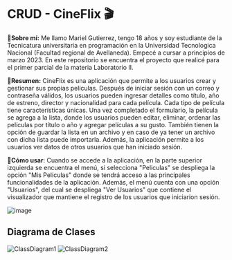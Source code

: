 # CRUD - CineFlix :clapper:

:pushpin:**Sobre mí:** Me llamo Mariel Gutierrez, tengo 18 años y soy estudiante de la Tecnicatura universitaria en programación en la Universidad Tecnologica Nacional (Facultad regional de Avellaneda). Empecé a cursar a principios de marzo 2023. En este repositorio se encuentra el proyecto que realicé para el primer parcial de la materia Laboratorio II.

:pushpin:**Resumen:** CineFlix es una aplicación que permite a los usuarios crear y gestionar sus propias películas. Después de iniciar sesión con un correo y contraseña válidos, los usuarios pueden ingresar detalles como título, año de estreno, director y nacionalidad para cada película. Cada tipo de película tiene características únicas. Una vez completado el formulario, la película se agrega a la lista, donde los usuarios pueden editar, eliminar, ordenar las películas por título o año y agregar películas a su gusto. También tienen la opción de guardar la lista en un archivo y en caso de ya tener un archivo con dicha lista puede importarla. Además, la aplicación permite a los usuarios ver datos de otros usuarios que han iniciado sesión.

📌**Cómo usar**: Cuando se accede a la aplicación, en la parte superior izquierda se encuentra el menú, si selecciona "Peliculas" se despliega la opción "Mis Peliculas" donde se tendrá acceso a las principales funcionalidades de la aplicación. Además, el menú cuenta con una opción "Usuarios", del cual se despliega "Ver Usuarios" que contiene el visualizador que mantiene el registro de los usuarios que iniciarion sesión.

![image](https://github.com/marielgutierrez/Gutierrez.Mariel.PrimerParcial/assets/123014715/12d58486-c28d-4eb6-a76d-335cf35db566)

## Diagrama de Clases

![ClassDiagram1](https://github.com/marielgutierrez/Gutierrez.Mariel.PrimerParcial/assets/123014715/c5f3fee7-bb47-47bc-80b9-1871ab5b6e49)
![ClassDiagram2](https://github.com/marielgutierrez/Gutierrez.Mariel.PrimerParcial/assets/123014715/ed9560f4-714e-4126-8113-e6c621dee232)
